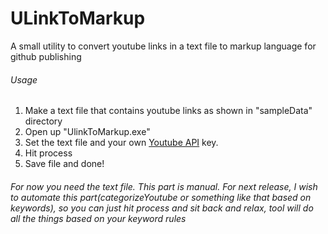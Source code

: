 # ULinkToMarkup
A small utility to convert youtube links in a text file to markup language for github publishing

###### Usage
1. Make a text file that contains youtube links as shown in "sampleData" directory
2. Open up "UlinkToMarkup.exe"
3. Set the text file and your own [Youtube API](https://developers.google.com/youtube/v3) key.
4. Hit process
5. Save file and done! 
###### For now you need the text file. This part is manual. For next release, I wish to automate this part(categorizeYoutube or something like that based on keywords), so you can just hit process and sit back and relax, tool will do all the things based on your keyword rules
